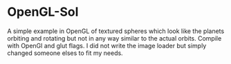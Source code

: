 # OpenGL-Sol
A simple example in OpenGL of textured spheres which look like the planets orbiting and rotating but not in any way similar to the actual orbits.
Compile with OpenGl and glut flags. I did not write the image loader but simply changed someone elses to fit my needs.
